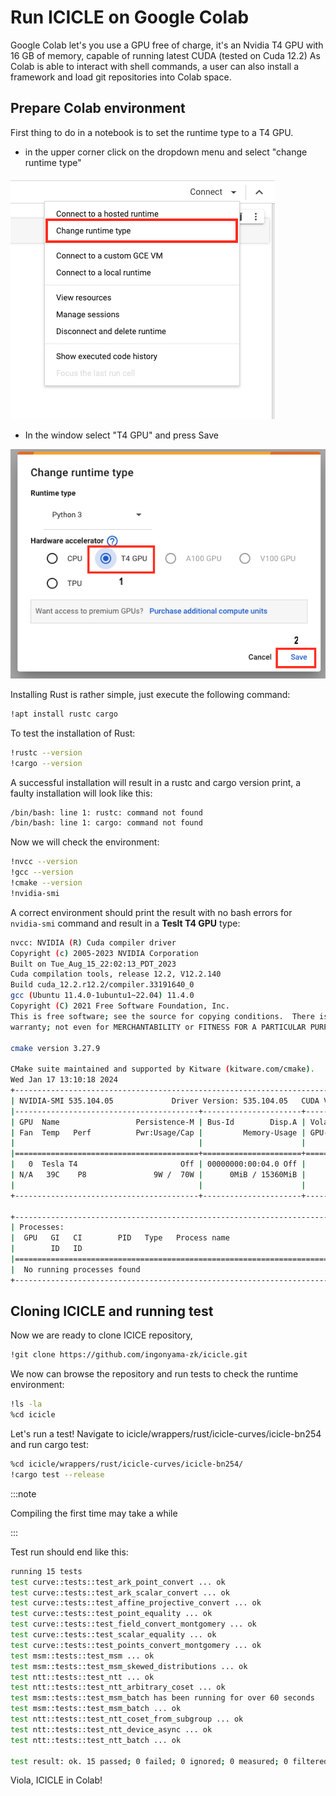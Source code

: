 # Run ICICLE on Google Colab

Google Colab let's you use a GPU free of charge, it's an Nvidia T4 GPU with 16 GB of memory, capable of running latest CUDA (tested on Cuda 12.2)
As Colab is able to interact with shell commands, a user can also install a framework and load git repositories into Colab space.

## Prepare Colab environment

First thing to do in a notebook is to set the runtime type to a T4 GPU.

- in the upper corner click on the dropdown menu and select "change runtime type"

![Change runtime](../../static/img/colab_change_runtime.png)

- In the window select "T4 GPU" and press Save

![T4 GPU](../../static/img/t4_gpu.png)

Installing Rust is rather simple, just execute the following command:

```sh
!apt install rustc cargo
```

To test the installation of Rust:

```sh
!rustc --version
!cargo --version
```

A successful installation will result in a rustc and cargo version print, a faulty installation will look like this:

```sh
/bin/bash: line 1: rustc: command not found
/bin/bash: line 1: cargo: command not found
```

Now we will check the environment:

```sh
!nvcc --version
!gcc --version
!cmake --version
!nvidia-smi
```

A correct environment should print the result with no bash errors for `nvidia-smi` command and result in a **Teslt T4 GPU** type:

```sh
nvcc: NVIDIA (R) Cuda compiler driver
Copyright (c) 2005-2023 NVIDIA Corporation
Built on Tue_Aug_15_22:02:13_PDT_2023
Cuda compilation tools, release 12.2, V12.2.140
Build cuda_12.2.r12.2/compiler.33191640_0
gcc (Ubuntu 11.4.0-1ubuntu1~22.04) 11.4.0
Copyright (C) 2021 Free Software Foundation, Inc.
This is free software; see the source for copying conditions.  There is NO
warranty; not even for MERCHANTABILITY or FITNESS FOR A PARTICULAR PURPOSE.

cmake version 3.27.9

CMake suite maintained and supported by Kitware (kitware.com/cmake).
Wed Jan 17 13:10:18 2024
+---------------------------------------------------------------------------------------+
| NVIDIA-SMI 535.104.05             Driver Version: 535.104.05   CUDA Version: 12.2     |
|-----------------------------------------+----------------------+----------------------+
| GPU  Name                 Persistence-M | Bus-Id        Disp.A | Volatile Uncorr. ECC |
| Fan  Temp   Perf          Pwr:Usage/Cap |         Memory-Usage | GPU-Util  Compute M. |
|                                         |                      |               MIG M. |
|=========================================+======================+======================|
|   0  Tesla T4                       Off | 00000000:00:04.0 Off |                    0 |
| N/A   39C    P8               9W /  70W |      0MiB / 15360MiB |      0%      Default |
|                                         |                      |                  N/A |
+-----------------------------------------+----------------------+----------------------+

+---------------------------------------------------------------------------------------+
| Processes:                                                                            |
|  GPU   GI   CI        PID   Type   Process name                            GPU Memory |
|        ID   ID                                                             Usage      |
|=======================================================================================|
|  No running processes found                                                           |
+---------------------------------------------------------------------------------------+
```

## Cloning ICICLE and running test

Now we are ready to clone ICICE repository,

```sh
!git clone https://github.com/ingonyama-zk/icicle.git
```

We now can browse the repository and run tests to check the runtime environment:

```sh
!ls -la
%cd icicle
```

Let's run a test!
Navigate to icicle/wrappers/rust/icicle-curves/icicle-bn254 and run cargo test:

```sh
%cd icicle/wrappers/rust/icicle-curves/icicle-bn254/
!cargo test --release
```

:::note

Compiling the first time may take a while

:::

Test run should end like this:

```sh
running 15 tests
test curve::tests::test_ark_point_convert ... ok
test curve::tests::test_ark_scalar_convert ... ok
test curve::tests::test_affine_projective_convert ... ok
test curve::tests::test_point_equality ... ok
test curve::tests::test_field_convert_montgomery ... ok
test curve::tests::test_scalar_equality ... ok
test curve::tests::test_points_convert_montgomery ... ok
test msm::tests::test_msm ... ok
test msm::tests::test_msm_skewed_distributions ... ok
test ntt::tests::test_ntt ... ok
test ntt::tests::test_ntt_arbitrary_coset ... ok
test msm::tests::test_msm_batch has been running for over 60 seconds
test msm::tests::test_msm_batch ... ok
test ntt::tests::test_ntt_coset_from_subgroup ... ok
test ntt::tests::test_ntt_device_async ... ok
test ntt::tests::test_ntt_batch ... ok

test result: ok. 15 passed; 0 failed; 0 ignored; 0 measured; 0 filtered out; finished in 99.39s
```

Viola, ICICLE in Colab!
